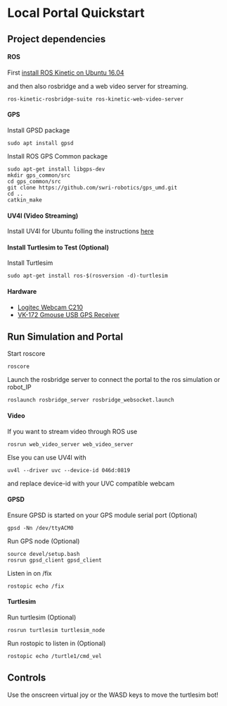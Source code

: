 # Local Portal Quickstart

## Project dependencies

#### ROS

First [install ROS Kinetic on Ubuntu 16.04](http://wiki.ros.org/kinetic/Installation/Ubuntu)

and then also rosbridge and a web video server for streaming.

```
ros-kinetic-rosbridge-suite ros-kinetic-web-video-server
```

#### GPS

Install GPSD package

```
sudo apt install gpsd
```

Install ROS GPS Common package

```
sudo apt-get install libgps-dev
mkdir gps_common/src
cd gps_common/src
git clone https://github.com/swri-robotics/gps_umd.git
cd ..
catkin_make
```

#### UV4l (Video Streaming)

Install UV4l for Ubuntu folling the instructions [here](https://www.linux-projects.org/uv4l/installation-ubuntu/)

#### Install Turtlesim to Test (Optional)

Install Turtlesim
```
sudo apt-get install ros-$(rosversion -d)-turtlesim
```

#### Hardware

* [Logitec Webcam C210](https://support.logitech.com/en_us/product/webcam-c210)
* [VK-172 Gmouse USB GPS Receiver](https://www.amazon.com.au/VK-172-Gmouse-Receiver-Adapter-Antenna/dp/B077NW1F4S)

## Run Simulation and Portal

Start roscore

```
roscore
```
Launch the rosbridge server to connect the portal to the ros simulation or robot_IP

```
roslaunch rosbridge_server rosbridge_websocket.launch
```

#### Video

If you want to stream video through ROS use
```
rosrun web_video_server web_video_server
```
Else you can use UV4l with

```
uv4l --driver uvc --device-id 046d:0819
```
and replace device-id with your UVC compatible webcam

#### GPSD
Ensure GPSD is started on your GPS module serial port (Optional)

```
gpsd -Nn /dev/ttyACM0
```
Run GPS node (Optional)

```
source devel/setup.bash
rosrun gpsd_client gpsd_client
```

Listen in on /fix

```
rostopic echo /fix
```

#### Turtlesim

Run turtlesim (Optional)

```
rosrun turtlesim turtlesim_node
```
Run rostopic to listen in (Optional)
```
rostopic echo /turtle1/cmd_vel
```

## Controls

Use the onscreen virtual joy or the WASD keys to move the turtlesim bot!
